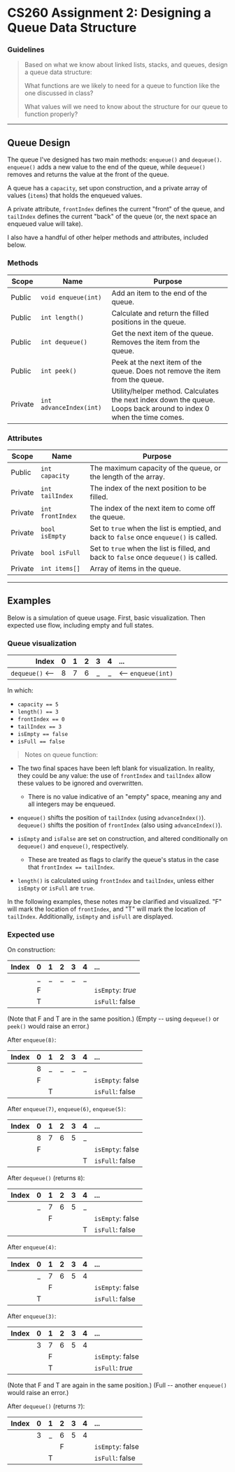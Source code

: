 # CS260 Assignment 2: Designing a Queue Data Structure

### Guidelines
> Based on what we know about linked lists, stacks, and queues, design a queue data structure:
> 
> What functions are we likely to need for a queue to function like the one discussed in class?
> 
> What values will we need to know about the structure for our queue to function properly?


---
## Queue Design

The queue I've designed has two main methods: `enqueue()` and `dequeue()`. `enqueue()` adds a new value to the end of the queue, while `dequeue()` removes and returns the value at the front of the queue.

A queue has a `capacity`, set upon construction, and a private array of values (`items`) that holds the enqueued values. 

A private attribute, `frontIndex` defines the current "front" of the queue, and `tailIndex` defines the current "back" of the queue (or, the next space an enqueued value will take).

I also have a handful of other helper methods and attributes, included below.

### Methods
| Scope      | Name                    | Purpose                              |
|------------|-------------------------|--------------------------------------|
| Public     | `void enqueue(int)`     | Add an item to the end of the queue.
| Public     | `int length()`          | Calculate and return the filled positions in the queue.
| Public     | `int dequeue()`         | Get the next item of the queue. Removes the item from the queue.
| Public     | `int peek()`            | Peek at the next item of the queue. Does not remove the item from the queue.
| Private    | `int advanceIndex(int)` | Utility/helper method. Calculates the next index down the queue. Loops back around to index 0 when the time comes.

### Attributes
| Scope      | Name              | Purpose                                    |
|------------|-------------------|--------------------------------------------|
| Public     | `int capacity`    | The maximum capacity of the queue, or the length of the array.
| Private    | `int tailIndex`   | The index of the next position to be filled.
| Private    | `int frontIndex`  | The index of the next item to come off the queue.
| Private    | `bool isEmpty`    | Set to `true` when the list is emptied, and back to `false` once `enqueue()` is called.
| Private    | `bool isFull`     | Set to `true` when the list is filled, and back to `false` once `dequeue()` is called.
| Private    | `int items[]`     | Array of items in the queue.


---
## Examples

Below is a simulation of queue usage. First, basic visualization. Then expected use flow, including empty and full states.

### Queue visualization

| Index              |  0  |  1  |  2  |  3  |  4  |  ...                  |
|-------------------:|:---:|:---:|:---:|:---:|:---:|:----------------------|
|    `dequeue()` <-- |  8  |  7  |  6  |  _  |  _  | <-- `enqueue(int)`    |

In which:
* `capacity == 5`
* `length() == 3`
* `frontIndex == 0`
* `tailIndex == 3`
* `isEmpty == false`
* `isFull == false`


> Notes on queue function:

* The two final spaces have been left blank for visualization. In reality, they could be any value: the use of `frontIndex` and `tailIndex` allow these values to be ignored and overwritten.
    * There is no value indicative of an "empty" space, meaning any and all integers may be enqueued.

* `enqueue()` shifts the position of `tailIndex` (using `advanceIndex()`). `dequeue()` shifts the position of `frontIndex` (also using `advanceIndex()`).

* `isEmpty` and `isFalse` are set on construction, and altered conditionally on `dequeue()` and `enqueue()`, respectively.
    * These are treated as flags to clarify the queue's status in the case that `frontIndex == tailIndex`.

* `length()` is calculated using `frontIndex` and `tailIndex`, unless either `isEmpty` or `isFull` are `true`.

In the following examples, these notes may be clarified and visualized. "F" will mark the location of `frontIndex`, and "T" will mark the location of `tailIndex`. Additionally, `isEmpty` and `isFull` are displayed.


### Expected use

On construction:

| Index             |  0  |  1  |  2  |  3  |  4  |  ...                  |
|------------------:|:---:|:---:|:---:|:---:|:---:|:----------------------|
|                   |  _  |  _  |  _  |  _  |  _  |                       |
|                   |  F  |     |     |     |     | `isEmpty`: *true*     |
|                   |  T  |     |     |     |     | `isFull`: false       |

(Note that F and T are in the same position.) 
(Empty -- using `dequeue()` or `peek()` would raise an error.)

After `enqueue(8)`:

| Index             |  0  |  1  |  2  |  3  |  4  |  ...                  |
|------------------:|:---:|:---:|:---:|:---:|:---:|:----------------------|
|                   |  8  |  _  |  _  |  _  |  _  |                       |
|                   |  F  |     |     |     |     | `isEmpty`: false      |
|                   |     |  T  |     |     |     | `isFull`: false       |

After `enqueue(7)`, `enqueue(6)`, `enqueue(5)`:

| Index             |  0  |  1  |  2  |  3  |  4  |  ...                  |
|------------------:|:---:|:---:|:---:|:---:|:---:|:----------------------|
|                   |  8  |  7  |  6  |  5  |  _  |                       |
|                   |  F  |     |     |     |     | `isEmpty`: false      |
|                   |     |     |     |     |  T  | `isFull`: false       |

After `dequeue()` (returns `8`):

| Index             |  0  |  1  |  2  |  3  |  4  |  ...                  |
|------------------:|:---:|:---:|:---:|:---:|:---:|:----------------------|
|                   |  _  |  7  |  6  |  5  |  _  |                       |
|                   |     |  F  |     |     |     | `isEmpty`: false      |
|                   |     |     |     |     |  T  | `isFull`: false       |

After `enqueue(4)`:

| Index             |  0  |  1  |  2  |  3  |  4  |  ...                  |
|------------------:|:---:|:---:|:---:|:---:|:---:|:----------------------|
|                   |  _  |  7  |  6  |  5  |  4  |                       |
|                   |     |  F  |     |     |     | `isEmpty`: false      |
|                   |  T  |     |     |     |     | `isFull`: false       |

After `enqueue(3)`:

| Index             |  0  |  1  |  2  |  3  |  4  |  ...                  |
|------------------:|:---:|:---:|:---:|:---:|:---:|:----------------------|
|                   |  3  |  7  |  6  |  5  |  4  |                       |
|                   |     |  F  |     |     |     | `isEmpty`: false      |
|                   |     |  T  |     |     |     | `isFull`: *true*      |

(Note that F and T are again in the same position.)
(Full -- another `enqueue()` would raise an error.)

After `dequeue()` (returns `7`):

| Index             |  0  |  1  |  2  |  3  |  4  |  ...                  |
|------------------:|:---:|:---:|:---:|:---:|:---:|:----------------------|
|                   |  3  |  _  |  6  |  5  |  4  |                       |
|                   |     |     |  F  |     |     | `isEmpty`: false      |
|                   |     |  T  |     |     |     | `isFull`: false       |
